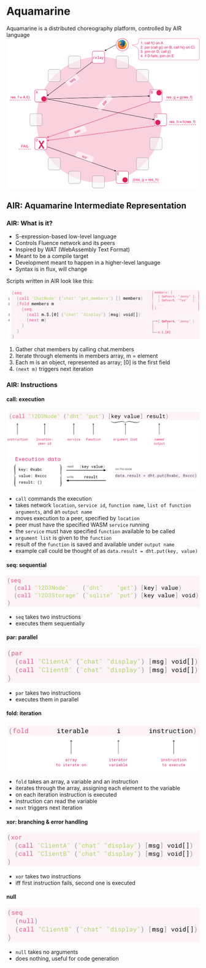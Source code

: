 # Aquamarine

Aquamarine is a distributed choreography platform, controlled by AIR language
![Aquamarine schema](images/aquamarine.png)

## AIR: Aquamarine Intermediate Representation

### AIR: What is it?

- S-expression-based low-level language
- Controls Fluence network and its peers
- Inspired by WAT (WebAssembly Text Format)
- Meant to be a compile target
- Development meant to happen in a higher-level language
- Syntax is in flux, will change

Scripts written in AIR look like this:

![fold example](images/fold_example.png)
1. Gather chat members by calling chat.members
2. Iterate through elements in members array, m = element
3. Each m is an object, represented as array; [0] is the first field
4. `(next m)` triggers next iteration

### AIR: Instructions
#### call: execution
![call structure](images/call_data.png)
- `call` commands the execution
- takes network `location`, `service id`, `function name`, `list of function arguments`, and an `output name`
- moves execution to a peer, specified by `location`
- peer must have the specified WASM `service` running
- the `service` must have specified `function` available to be called
- `argument list` is given to the `function`
- result of the `function` is saved and available under `output name`
- example call could be thought of as `data.result = dht.put(key, value)`

#### seq: sequential
![seq structure](images/seq.png)
- `seq` takes two instructions
- executes them sequentially

#### par: parallel
![par structure](images/par.png)
- `par` takes two instructions
- executes them in parallel

#### fold: iteration
![fold structre](images/fold.png)
- `fold` takes an array, a variable and an instruction
- iterates through the array, assigning each element to the variable
- on each iteration instruction is executed
- instruction can read the variable
- `next` triggers next iteration

#### xor: branching & error handling
![xor structure](images/xor.png)
- `xor` takes two instructions
- iff first instruction fails, second one is executed

#### null
![null structure](images/null.png)

- `null` takes no arguments
- does nothing, useful for code generation

